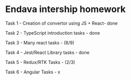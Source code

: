# Endava intership homework

Task 1 - Creation of convertor using JS + React- done

Task 2 - TypeScript introduction tasks - done

Task 3 - Many react tasks - (8/9)

Task 4 - Jest/React Library tasks - done

Task 5 - Redux/RTK Tasks - (2/3)

Task 6 - Angular Tasks - x


